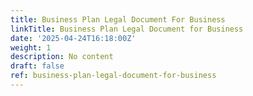 ```yaml
---
title: Business Plan Legal Document For Business
linkTitle: Business Plan Legal Document for Business
date: '2025-04-24T16:18:00Z'
weight: 1
description: No content
draft: false
ref: business-plan-legal-document-for-business
---
```


